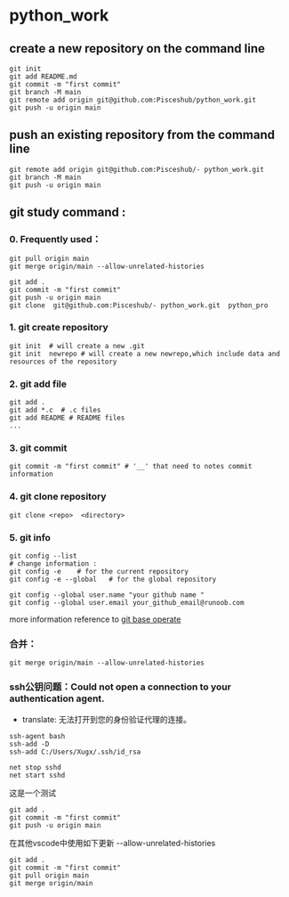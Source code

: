 # python_work
## create a new repository on the command line   
```
git init
git add README.md 
git commit -m "first commit"  
git branch -M main  
git remote add origin git@github.com:Pisceshub/python_work.git 
git push -u origin main  
```

## push an existing repository from the command line   



```
git remote add origin git@github.com:Pisceshub/- python_work.git  
git branch -M main  
git push -u origin main  
```

## git study command :


### 0. Frequently used：
```
git pull origin main
git merge origin/main --allow-unrelated-histories

git add .
git commit -m "first commit"
git push -u origin main 
git clone  git@github.com:Pisceshub/- python_work.git  python_pro 
```


### 1. git create repository
```
git init  # will create a new .git
git init  newrepo # will create a new newrepo,which include data and resources of the repository
```
### 2. git add file
``` 
git add .
git add *.c  # .c files
git add README # README files
...
```

### 3. git commit 
```
git commit -m "first commit" # '__' that need to notes commit information

```

### 4. git clone repository
```dotnetcli
git clone <repo>  <directory> 
```
### 5. git info
```
git config --list 
# change information :
git config -e    # for the current repository
git config -e --global   # for the global repository

git config --global user.name "your github name "
git config --global user.email your_github_email@runoob.com
```

more information reference to [git base operate](https://www.runoob.com/git/git-basic-operations.html)

###  合并：
```
git merge origin/main --allow-unrelated-histories

```

### ssh公钥问题：Could not open a connection to your authentication agent.
- translate: 无法打开到您的身份验证代理的连接。

```
ssh-agent bash
ssh-add -D
ssh-add C:/Users/Xugx/.ssh/id_rsa

net stop sshd
net start sshd 
```

这是一个测试
```
git add .
git commit -m "first commit"
git push -u origin main 
```
 
在其他vscode中使用如下更新
--allow-unrelated-histories
```
git add .
git commit -m "first commit"
git pull origin main
git merge origin/main 
```
